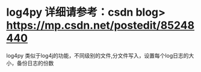 # log4py 详细请参考：csdn blog>   https://mp.csdn.net/postedit/85248440
log4py 类似于log4j的功能，不同级别的文件,分文件写入，设置每个log日志的大小，备份日志的份数
